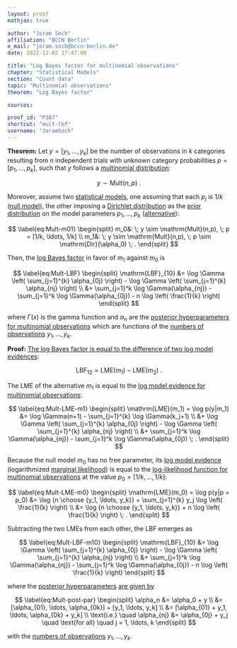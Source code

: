 ```yaml
---
layout: proof
mathjax: true

author: "Joram Soch"
affiliation: "BCCN Berlin"
e_mail: "joram.soch@bccn-berlin.de"
date: 2022-12-02 17:47:00

title: "Log Bayes factor for multinomial observations"
chapter: "Statistical Models"
section: "Count data"
topic: "Multinomial observations"
theorem: "Log Bayes factor"

sources:

proof_id: "P387"
shortcut: "mult-lbf"
username: "JoramSoch"
---
```



**Theorem:** Let $y = [y_1, \ldots, y_k]$ be the number of observations in $k$ categories resulting from $n$ independent trials with unknown category probabilities $p = [p_1, \ldots, p_k]$, such that $y$ follows a [multinomial distribution](/D/mult):

$$ \label{eq:Mult}
y \sim \mathrm{Mult}(n,p) \; .
$$

Moreover, assume two [statistical models](/D/fpm), one assuming that each $p_j$ is $1/k$ ([null model](/D/h0)), the other imposing a [Dirichlet distribution](/P/mult-prior) as the [prior distribution](/D/prior) on the model parameters $p_1, \ldots, p_k$ ([alternative](/D/h1)):

$$ \label{eq:Mult-m01}
\begin{split}
m_0&: \; y \sim \mathrm{Mult}(n,p), \; p = [1/k, \ldots, 1/k] \\
m_1&: \; y \sim \mathrm{Mult}(n,p), \; p \sim \mathrm{Dir}(\alpha_0) \; .
\end{split}
$$

Then, the [log Bayes factor](/D/lbf) in favor of $m_1$ against $m_0$ is

$$ \label{eq:Mult-LBF}
\begin{split}
\mathrm{LBF}_{10} &= \log \Gamma \left( \sum_{j=1}^{k} \alpha_{0j} \right) - \log \Gamma \left( \sum_{j=1}^{k} \alpha_{nj} \right) \\
&+ \sum_{j=1}^k \log \Gamma(\alpha_{nj}) - \sum_{j=1}^k \log \Gamma(\alpha_{0j}) - n \log \left( \frac{1}{k} \right)
\end{split}
$$

where $\Gamma(x)$ is the gamma function and $\alpha_n$ are the [posterior hyperparameters for multinomial observations](/P/mult-post) which are functions of the [numbers of observations](/D/mult) $y_1, \ldots, y_k$.


**Proof:** [The log Bayes factor is equal to the difference of two log model evidences](/P/lbf-lme):

$$ \label{eq:LBF-LME}
\mathrm{LBF}_{12} = \mathrm{LME}(m_1) - \mathrm{LME}(m_2) \; .
$$

The LME of the alternative $m_1$ is equal to the [log model evidence for multinomial observations](/P/mult-lme):

$$ \label{eq:Mult-LME-m1}
\begin{split}
\mathrm{LME}(m_1) = \log p(y|m_1) &= \log \Gamma(n+1) - \sum_{j=1}^{k} \log \Gamma(k_j+1) \\
&+ \log \Gamma \left( \sum_{j=1}^{k} \alpha_{0j} \right) - \log \Gamma \left( \sum_{j=1}^{k} \alpha_{nj} \right) \\
&+ \sum_{j=1}^k \log \Gamma(\alpha_{nj}) - \sum_{j=1}^k \log \Gamma(\alpha_{0j}) \; .
\end{split}
$$

Because the null model $m_0$ has no free parameter, its [log model evidence](/D/lme) (logarithmized [marginal likelihood](/D/ml)) is equal to the [log-likelihood function for multinomial observations](/P/mult-mle) at the value $p_0 = [1/k, \ldots, 1/k]$:

$$ \label{eq:Mult-LME-m0}
\begin{split}
\mathrm{LME}(m_0) = \log p(y|p = p_0) &= \log {n \choose {y_1, \ldots, y_k}} + \sum_{j=1}^{k} y_j \log \left( \frac{1}{k} \right) \\
&= \log {n \choose {y_1, \ldots, y_k}} + n \log \left( \frac{1}{k} \right) \; .
\end{split}
$$

Subtracting the two LMEs from each other, the LBF emerges as

$$ \label{eq:Mult-LBF-m10}
\begin{split}
\mathrm{LBF}_{10} &= \log \Gamma \left( \sum_{j=1}^{k} \alpha_{0j} \right) - \log \Gamma \left( \sum_{j=1}^{k} \alpha_{nj} \right) \\
&+ \sum_{j=1}^k \log \Gamma(\alpha_{nj}) - \sum_{j=1}^k \log \Gamma(\alpha_{0j}) - n \log \left( \frac{1}{k} \right)
\end{split}
$$

where the [posterior hyperparameters](/D/post) [are given by](/P/mult-post)

$$ \label{eq:Mult-post-par}
\begin{split}
\alpha_n &= \alpha_0 + y \\
&= [\alpha_{01}, \ldots, \alpha_{0k}] + [y_1, \ldots, y_k] \\
&= [\alpha_{01} + y_1, \ldots, \alpha_{0k} + y_k] \\
\text{i.e.} \quad \alpha_{nj} &= \alpha_{0j} + y_j \quad \text{for all} \quad j = 1, \ldots, k
\end{split}
$$

with the [numbers of observations](/D/mult) $y_1, \ldots, y_k$.